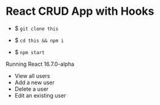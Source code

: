 # React CRUD App with Hooks

* $ `git clone this`

* $ `cd this && npm i`

* $ `npm start`

Running React 16.7.0-alpha

- View all users
- Add a new user
- Delete a user
- Edit an existing user